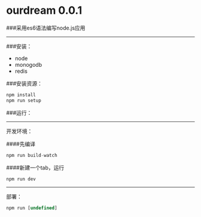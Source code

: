 # ourdream 0.0.1

###采用es6语法编写node.js应用

***

###安装：
* node
* monogodb
* redis

###安装资源：
```js
npm install
npm run setup
```

###运行：

****

开发环境：

####先编译

```js
npm run build-watch
```

####新建一个tab，运行
```js
npm run dev
```
****

部署：

```js
npm run [undefined]
```
